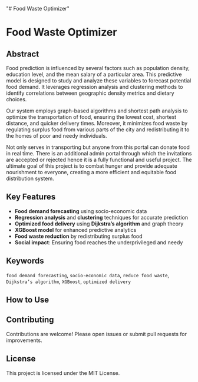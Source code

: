 "# Food Waste Optimizer" 
# Food Waste Optimizer

## Abstract

Food prediction is influenced by several factors such as population density, education level, and the mean salary of a particular area. This predictive model is designed to study and analyze these variables to forecast potential food demand. It leverages regression analysis and clustering methods to identify correlations between geographic density metrics and dietary choices.

Our system employs graph-based algorithms and shortest path analysis to optimize the transportation of food, ensuring the lowest cost, shortest distance, and quicker delivery times. Moreover, it minimizes food waste by regulating surplus food from various parts of the city and redistributing it to the homes of poor and needy individuals.

Not only serves in transporting but anyone from this portal can donate food in real time. There is an additional admin portal through which the invitations are accepted or rejected hence it is a fully functional and useful project.
The ultimate goal of this project is to combat hunger and provide adequate nourishment to everyone, creating a more efficient and equitable food distribution system.

## Key Features

- **Food demand forecasting** using socio-economic data
- **Regression analysis** and **clustering** techniques for accurate prediction
- **Optimized food delivery** using **Dijkstra’s algorithm** and graph theory
- **XGBoost model** for enhanced predictive analytics
- **Food waste reduction** by redistributing surplus food
- **Social impact**: Ensuring food reaches the underprivileged and needy

## Keywords

`food demand forecasting`, `socio-economic data`, `reduce food waste`, `Dijkstra’s algorithm`, `XGBoost`, `optimized delivery`

## How to Use


## Contributing

Contributions are welcome! Please open issues or submit pull requests for improvements.

## License

This project is licensed under the MIT License.
